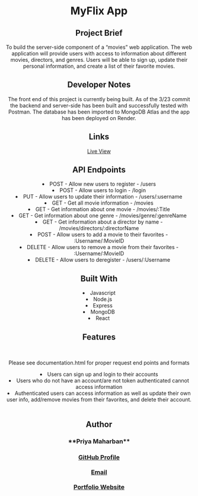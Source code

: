 <div align="center">
<h1>MyFlix App</h1>
 
## Project Brief
<p align="center">To build the server-side component of a “movies” web application. The web application will provide users with access to information about different movies, directors, and genres. Users will be able to sign up, update their  personal information, and create a list of their favorite movies. </p>

## Developer Notes
<p align="center">The front end of this project is currently being built. As of the 3/23 commit the backend and server-side has been built and successfully tested with Postman. The database has been imported to MongoDB Atlas and the app has been deployed on Render.</p>
 
## Links
 [Live View](https://myflixapp.onrender.com/ "Live View")
    <br>
## API Endpoints
 <li>POST - Allow new users to register - /users</li>
 <li>POST - Allow users to login - /login</li>
 <li>PUT - Allow users to update their information - /users/:username</li>
 <li>GET - Get all movie information - /movies</li>
 <li>GET - Get information about one movie - /movies/:Title</li>
 <li>GET - Get information about one genre - /movies/genre/:genreName</li>
 <li>GET - Get information about a director by name - /movies/directors/:directorName</li>
 <li>POST - Allow users to add a movie to their favorites - :Username/:MovieID</li>
 <li>DELETE - Allow users to remove a movie from their favorites - :Username/:MovieID</li>
 <li>DELETE - Allow users to deregister - /users/:Username</li>
 
## Built With
  
  <li>Javascript</li>
  <li>Node.js</li>
  <li>Express</li>
  <li>MongoDB</li>
  <li>React</li>
 
  ## Features
  <br>
  <p align="center">Please see documentation.html for proper request end points and formats</p>
  <li>Users can sign up and login to their accounts</li>
  <li>Users who do not have an account/are not token authenticated cannot access information</li>
  <li>Authenticated users can access information as well as update their own user info, add/remove movies from their favorites, and delete their account.</li>
 <br>
 
## Author
<h3>**Priya Maharban**<h3>

[GitHub Profile](https://github.com/priya-km "Priya-Maharban")
  <br><br>
[Email](mailto:priyakmaharban@gmail.com?subject=Hi% "Hi!")
  <br><br>
[Portfolio Website](https://priya-km.github.io/portfolio "Welcome")
  <br><br>

  
 </div>

  
